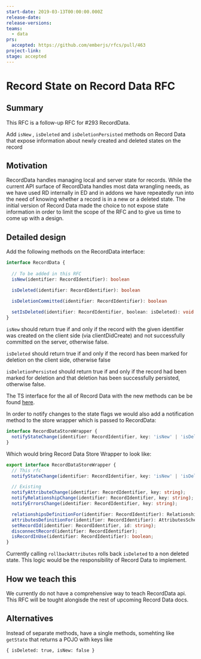 ```yaml
---
start-date: 2019-03-13T00:00:00.000Z
release-date:
release-versions: 
teams: 
  - data
prs:
  accepted: https://github.com/emberjs/rfcs/pull/463
project-link: 
stage: accepted
---
```


# Record State on Record Data RFC
  

## Summary

This RFC is a follow-up RFC for #293 RecordData.

Add `isNew` , `isDeleted` and `isDeletionPersisted` methods on Record Data that expose information about newly created and deleted states on the record

## Motivation

RecordData handles managing local and server state for records. While the current API surface of RecordData handles most data wrangling needs, as we have used RD internally in ED and in addons we have repeatedly run into the need of knowing whether a record is in a new or a deleted state.  The initial version of Record Data made the choice to not expose state information in order to limit the scope of the RFC and to give us time to come up with a design.

## Detailed design

Add the following methods on the RecordData interface:

```ts    
interface RecordData {
    
  // To be added in this RFC
  isNew(identifier: RecordIdentifier): boolean

  isDeleted(identifier: RecordIdentifier): boolean

  isDeletionCommitted(identifier: RecordIdentifier): boolean
    
  setIsDeleted(identifier: RecordIdentifier, boolean: isDeleted): void
}
```

`isNew` should return true if and only if the record with the given identifier was created on the client side (via clientDidCreate) and not successfully committed on the server, otherwise false.

`isDeleted` should return true if and only if the record has been marked for deletion on the client side, otherwise false

`isDeletionPersisted` should return true if and only if the record had been marked for deletion and that deletion has been successfully persisted, otherwise false.

The TS interface for the all of Record Data with the new methods can be be found [here](https://github.com/emberjs/data/blob/igor/record-data-state-interface/packages/store/addon/-private/ts-interfaces/record-data.ts#L13).

In order to notify changes to the state flags we would also add a notification method to the store wrapper which is passed to RecordData:

```ts
interface RecordDataStoreWrapper {
  notifyStateChange(identifier: RecordIdentifier, key: 'isNew' | 'isDeleted' | 'isDeletionPersisted');
}
```

Which would bring Record Data Store Wrapper to look like:

```ts
export interface RecordDataStoreWrapper {
  // This rfc
  notifyStateChange(identifier: RecordIdentifier, key: 'isNew' | 'isDeleted' | 'isDeletionPersisted');

  // Existing
  notifyAttributeChange(identifier: RecordIdentifier, key: string);
  notifyRelationshipChange(identifier: RecordIdentifier, key: string);
  notifyErrorsChange(identifier: RecordIdentifier, key: string);

  relationshipsDefinitionFor(identifier: RecordIdentifier): RelationshipsSchema
  attributesDefinitionFor(identifier: RecordIdentifier): AttributesSchema
  setRecordId(identifier: RecordIdentifier, id: string);
  disconnectRecord(identifier: RecordIdentifier);
  isRecordInUse(identifier: RecordIdentifier): boolean;
}
```

Currently calling `rollbackAttributes` rolls back `isDeleted` to a non deleted state. This logic would be the responsibility of Record Data to implement. 

## How we teach this
We currently do not have a comprehensive way to teach RecordData api. This RFC will be tought alongisde the rest of upcoming Record Data docs. 


## Alternatives

Instead of separate methods, have a single methods, somehting like `getState` that returns a POJO with keys like 

    { isDeleted: true, isNew: false }
